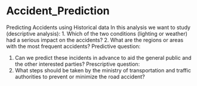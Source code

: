 # Accident_Prediction
Predicting Accidents using Historical data
In this analysis we want to study (descriptive analysis):
      1.	Which of the two conditions (lighting or weather) had a serious impact on the accidents?
      2.	What are the regions or areas with the most frequent accidents?
Predictive question: 
1.	Can we predict these incidents in advance to aid the general public and the other interested parties?
Prescriptive question:
1.	What steps should be taken by the ministry of transportation and traffic authorities to prevent or minimize the road accident?
